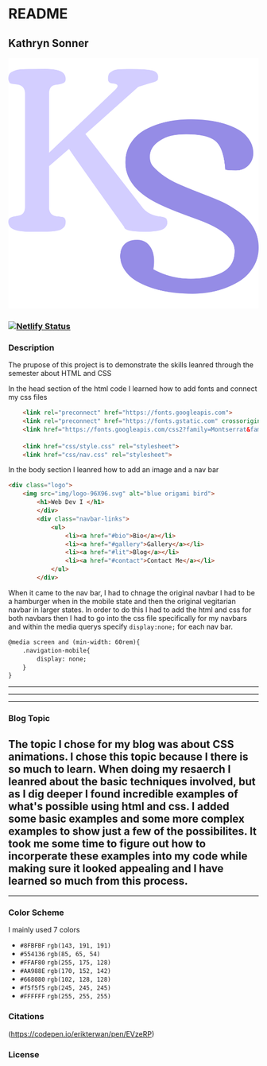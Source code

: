 # README

## Kathryn Sonner
![my logo](img/ks-corben.svg)
### [![Netlify Status](https://api.netlify.com/api/v1/badges/4992c938-5c2b-42ba-b5a2-f673f24e1ae6/deploy-status)](https://app.netlify.com/sites/about-me-ksonner/deploys)
### Description
The prupose of this project is to demonstrate the skills leanred through the semester about HTML and CSS

In the head section of the html code I learned how to add fonts and connect my css files 
```html
    <link rel="preconnect" href="https://fonts.googleapis.com">
    <link rel="preconnect" href="https://fonts.gstatic.com" crossorigin>
    <link href="https://fonts.googleapis.com/css2?family=Montserrat&family=Sigmar&display=swap" rel="stylesheet">

    <link href="css/style.css" rel="stylesheet">
    <link href="css/nav.css" rel="stylesheet">
```

In the body section I leanred how to add an image and a nav bar 

```html
<div class="logo">
    <img src="img/logo-96X96.svg" alt="blue origami bird">
        <h1>Web Dev I </h1> 
        </div>
        <div class="navbar-links">
            <ul>
                <li><a href="#bio">Bio</a></li>
                <li><a href="#gallery">Gallery</a></li>
                <li><a href="#lit">Blog</a></li>
                <li><a href="#contact">Contact Me</a></li>
            </ul>
        </div>
```
When it came to the nav bar, I had to chnage the original navbar I had to be a hamburger when in the mobile state and then the original vegitarian navbar in larger states. In order to do this I had to add the html and css for both navbars then I had to go into the css file specifically for my navbars and within the media querys specify ```display:none;``` for each nav bar. 

```html
@media screen and (min-width: 60rem){
    .navigation-mobile{
        display: none;
    }
}
```
---
---
---
### Blog Topic
The topic I chose for my blog was about CSS animations. I chose this topic because
I there is so much to learn. When doing my resaerch I leanred about the basic 
techniques involved, but as I dig deeper I found incredible examples of what's possible using html and css. I added some basic examples and some more complex examples to show just a few of the possibilites. It took me some time to figure out how to incorperate these examples into my code while making sure it looked appealing and I have learned so much from this process. 
---
---
### Color Scheme
I mainly used 7 colors 
* `#8FBFBF` `rgb(143, 191, 191)`
* `#554136` `rgb(85, 65, 54)`
* `#FFAF80` `rgb(255, 175, 128)`
* `#AA988E` `rgb(170, 152, 142)`
* `#668080` `rgb(102, 128, 128)`
* `#f5f5f5` `rgb(245, 245, 245)`
* `#FFFFFF` `rgb(255, 255, 255)`

### Citations 
(https://codepen.io/erikterwan/pen/EVzeRP) 

### License 